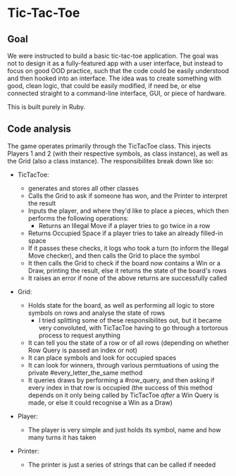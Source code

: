 # Tic-Tac-Toe


## Goal

We were instructed to build a basic tic-tac-toe application. The goal was not to design it as a fully-featured app with a user interface, but instead to focus on good OOD practice, such that the code could be easily understood and then hooked into an interface. The idea was to create something with good, clean logic, that could be easily modified, if need be, or else connected straight to a command-line interface, GUI, or piece of hardware.

This is built purely in Ruby.

## Code analysis

The game operates primarily through the TicTacToe class. This injects Players 1 and 2 (with their respective symbols, as class instance), as well as the Grid (also a class instance). The responsibilites break down like so:

* TicTacToe:
  - generates and stores all other classes
  - Calls the Grid to ask if someone has won, and the Printer to interpret the result
  - Inputs the player, and where they'd like to place a pieces, which then performs the following operations:
    - Returns an Illegal Move if a player tries to go twice in a row
  - Returns Occupied Space if a player tries to take an already filled-in space
  - If it passes these checks, it logs who took a turn (to inform the Illegal Move checker), and then calls the Grid to place the symbol
  - It then calls the Grid to check if the board now contains a Win or a Draw, printing the result, else it returns the state of the board's rows
  - It raises an error if none of the above returns are successfully called
  
  
* Grid:
  - Holds state for the board, as well as performing all logic to store symbols on rows and analyse the state of rows
    - I tried splitting some of these responsibilites out, but it became very convoluted, with TicTacToe having to go through a tortorous process to request anything
  - It can tell you the state of a row or of all rows (depending on whether Row Query is passed an index or not)
  - It can place symbols and look for occupied spaces 
  - It can look for winners, through various permtuations of using the private #every_letter_the_same method
  - It queries draws by performing a #row_query, and then asking if every index in that row is occupied (the success of this method depends on it only being called by TicTacToe *after* a Win Query is made, or else it could recognise a Win as a Draw)
 
* Player:
  - The player is very simple and just holds its symbol, name and how many turns it has taken
 
* Printer:
  - The printer is just a series of strings that can be called if needed
 
  
